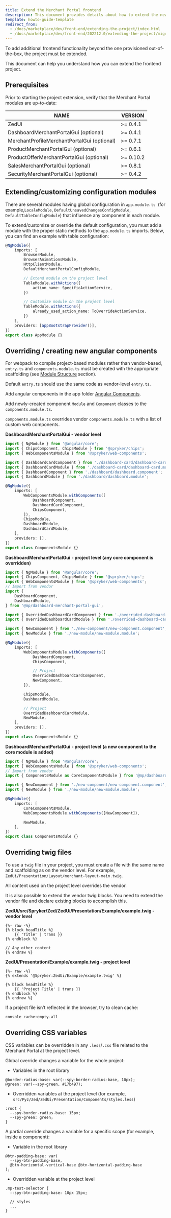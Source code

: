 ```yaml
---
title: Extend the Merchant Portal frontend
description: This document provides details about how to extend the new project.
template: howto-guide-template
redirect_from:
  - /docs/marketplace/dev/front-end/extending-the-project/index.html
  - /docs/marketplace/dev/front-end/202212.0/extending-the-project/migration-guide-extending-the-project.html
---
```


To add additional frontend functionality beyond the one provisioned out-of-the-box, the project must be extended.

This document can help you understand how you can extend the frontend project.

## Prerequisites

Prior to starting the project extension, verify that the Merchant Portal modules are up-to-date:

| NAME                                        | VERSION   |
| ------------------------------------------- | --------- |
| ZedUi                                       | >= 0.4.1  |
| DashboardMerchantPortalGui (optional)       | >= 0.4.1  |
| MerchantProfileMerchantPortalGui (optional) | >= 0.7.1  |
| ProductMerchantPortalGui (optional)         | >= 0.6.1  |
| ProductOfferMerchantPortalGui (optional)    | >= 0.10.2 |
| SalesMerchantPortalGui (optional)           | >= 0.8.1  |
| SecurityMerchantPortalGui (optional)        | >= 0.4.2  |

## Extending/customizing configuration modules

There are several modules having global configuration in `app.module.ts `(for example,`LocaleModule`, `DefaultUnsavedChangesConfigModule`, `DefaultTableConfigModule`) that influence any component in each module.

To extend/customize or override the default configuration, you must add a module with the proper static methods to the `app.module.ts` imports. Below, you can find an example with table configuration:

```ts
@NgModule({
    imports: [
        BrowserModule,
        BrowserAnimationsModule,
        HttpClientModule,
        DefaultMerchantPortalConfigModule,

        // Extend module on the project level
        TableModule.withActions({
            action_name: SpecificActionService,
        })

        // Customize module on the project level
        TableModule.withActions({
            already_used_action_name: ToOverrideActionService,
        })
    ],
    providers: [appBootstrapProvider()],
})
export class AppModule {}
```

## Overriding / creating new angular components

For webpack to compile project-based modules rather than vendor-based, `entry.ts` and `components.module.ts` must be created with the appropriate scaffolding (see [Module Structure](/docs/scos/dev/front-end-development/{{page.version}}/marketplace/project-structure.html#module-structure) section).

Default `entry.ts` should use the same code as vendor-level `entry.ts`.

Add angular components in the app folder [Angular Components](/docs/scos/dev/front-end-development/{{page.version}}/marketplace/angular-components.html).

Add newly-created component `Module` and `Component` classes to the `components.module.ts`.

`components.module.ts` overrides vendor `components.module.ts` with a list of custom web components.

**DashboardMerchantPortalGui - vendor level**

```ts
import { NgModule } from '@angular/core';
import { ChipsComponent, ChipsModule } from '@spryker/chips';
import { WebComponentsModule } from '@spryker/web-components';

import { DashboardCardComponent } from './dashboard-card/dashboard-card.component';
import { DashboardCardModule } from './dashboard-card/dashboard-card.module';
import { DashboardComponent } from './dashboard/dashboard.component';
import { DashboardModule } from './dashboard/dashboard.module';

@NgModule({
    imports: [
        WebComponentsModule.withComponents([
            DashboardComponent,
            DashboardCardComponent,
            ChipsComponent,
        ]),
        ChipsModule,
        DashboardModule,
        DashboardCardModule,
    ],
    providers: [],
})
export class ComponentsModule {}
```

**DashboardMerchantPortalGui** **- project level (any core component is overridden)**

```ts
import { NgModule } from '@angular/core';
import { ChipsComponent, ChipsModule } from '@spryker/chips';
import { WebComponentsModule } from '@spryker/web-components';
// Import from vendor
import {
    DashboardComponent,
    DashboardModule,
} from '@mp/dashboard-merchant-portal-gui';

import { OverridedDashboardCardComponent } from './overrided-dashboard-card/overrided-dashboard-card.component';
import { OverridedDashboardCardModule } from './overrided-dashboard-card/overrided-dashboard-card.module';

import { NewComponent } from './new-component/new-component.component';
import { NewModule } from './new-module/new-module.module';

@NgModule({
    imports: [
        WebComponentsModule.withComponents([
            DashboardComponent,
            ChipsComponent,

            // Project
            OverridedDashboardCardComponent,
            NewComponent,
        ]),

        ChipsModule,
        DashboardModule,

        // Project
        OverridedDashboardCardModule,
        NewModule,
    ],
    providers: [],
})
export class ComponentsModule {}
```

**DashboardMerchantPortalGui** **- project level** **(a new component to the core module is added)**

```ts
import { NgModule } from '@angular/core';
import { WebComponentsModule } from '@spryker/web-components';
// Import from vendor
import { ComponentsModule as CoreComponentsModule } from '@mp/dashboard-merchant-portal-gui';

import { NewComponent } from './new-component/new-component.component';
import { NewModule } from './new-module/new-module.module';

@NgModule({
    imports: [
        CoreComponentsModule,
        WebComponentsModule.withComponents([NewComponent]),

        NewModule,
    ],
})
export class ComponentsModule {}
```

## Overriding twig files

To use a `twig` file in your project, you must create a file with the same name and scaffolding as on the vendor level. For example, `ZedUi/Presentation/Layout/merchant-layout-main.twig`.

All content used on the project level overrides the vendor.

It is also possible to extend the vendor twig blocks. You need to extend the vendor file and declare existing blocks to accomplish this.

**ZedUi/src/Spryker/Zed/ZedUi/Presentation/Example/example.twig - vendor level**

```twig
{%- raw -%}
{% block headTitle %}
    {{ 'Title' | trans }}
{% endblock %}

// Any other content
{% endraw %}
```

**ZedUi/Presentation/Example/example.twig - project level**

```twig
{%- raw -%}
{% extends '@Spryker:ZedUi/Example/example.twig' %}

{% block headTitle %}
    {{ 'Project Title' | trans }}
{% endblock %}
{% endraw %}
```

If a project file isn’t reflected in the browser, try to clean cache:

```bash
console cache:empty-all
```

## Overriding CSS variables

CSS variables can be overridden in any `.less`/`.css` file related to the Merchant Portal at the project level.

Global override changes a variable for the whole project:

- Variables in the root library

```less
@border-radius-base: var(--spy-border-radius-base, 10px);
@green: var(--spy-green, #17b497);
```

- Overridden variables at the project level (for example, `src/Pyz/Zed/ZedUi/Presentation/Components/styles.less`)

```less
:root {
  --spy-border-radius-base: 15px;
  --spy-green: green;
}
```

A partial override changes a variable for a specific scope (for example, inside a component):

- Variable in the root library

```less
@btn-padding-base: var(
  --spy-btn-padding-base,
  @btn-horizontal-vertical-base @btn-horizontal-padding-base
);
```

- Overridden variable at the project level

```less
.mp-test-selector {
  --spy-btn-padding-base: 10px 15px;

  // styles
  ...
}
```
